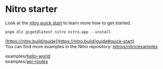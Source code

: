 # Nitro starter

Look at the [nitro quick start](https://nitro.unjs.io/guide#quick-start) to learn more how to get started.

`pnpm dlx giget@latest nitro nitro-app --install`

[https://nitro.build/guide](https://nitro.build/guide#quick-start)  
You can find more examples in the Nitro repository: [nitrojs/nitro/examples](https://github.com/nitrojs/nitro/tree/main/examples)  

examples/[hello-world](https://github.com/nitrojs/nitro/tree/main/examples/hello-world)  
examples/[api-routes](https://github.com/nitrojs/nitro/tree/main/examples/api-routes)  
